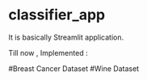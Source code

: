 # classifier_app

It is basically Streamlit application.

Till now , Implemented :

#Breast Cancer Dataset
#Wine Dataset
